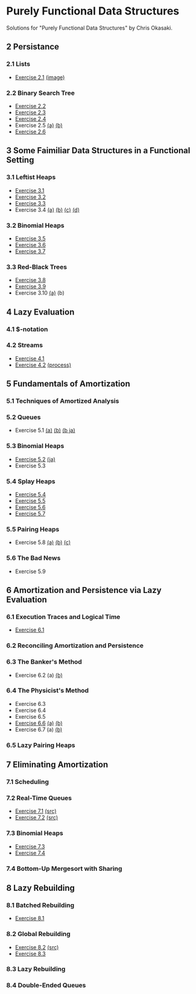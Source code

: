 # Purely Functional Data Structures

Solutions for "Purely Functional Data Structures" by Chris Okasaki.

## 2 Persistance

### 2.1 Lists

- [Exercise 2.1](https://github.com/rst76/pfds/blob/master/ch02/ex.2.1.hs) [(image)](https://github.com/rst76/pfds/raw/master/ch02/ex.2.1.png)

### 2.2 Binary Search Tree

- [Exercise 2.2](https://github.com/rst76/pfds/blob/master/ch02/ex.2.2.hs)
- [Exercise 2.3](https://github.com/rst76/pfds/blob/master/ch02/ex.2.3.hs)
- [Exercise 2.4](https://github.com/rst76/pfds/blob/master/ch02/ex.2.4.hs)
- Exercise 2.5 [(a)](https://github.com/rst76/pfds/blob/master/ch02/ex.2.5a.hs) [(b)](https://github.com/rst76/pfds/blob/master/ch02/ex.2.5b.hs)
- [Exercise 2.6](https://github.com/rst76/pfds/blob/master/ch02/ex.2.6.hs)

## 3 Some Faimiliar Data Structures in a Functional Setting

### 3.1 Leftist Heaps

- [Exercise 3.1](https://github.com/rst76/pfds/blob/master/ch03/ex.3.1.txt)
- [Exercise 3.2](https://github.com/rst76/pfds/blob/master/ch03/ex.3.2.hs)
- [Exercise 3.3](https://github.com/rst76/pfds/blob/master/ch03/ex.3.3.hs)
- Exercise 3.4 [(a)](https://htmlpreview.github.io/?https://github.com/rst76/pfds/blob/master/ch03/ex.3.4a.html) [(b)](https://github.com/rst76/pfds/blob/master/ch03/ex.3.4b.hs) [(c)](https://github.com/rst76/pfds/blob/master/ch03/ex.3.4c.hs) [(d)](https://htmlpreview.github.io/?https://github.com/rst76/pfds/blob/master/ch03/ex.3.4d.html)

### 3.2 Binomial Heaps

- [Exercise 3.5](https://github.com/rst76/pfds/blob/master/ch03/ex.3.5.txt)
- [Exercise 3.6](https://github.com/rst76/pfds/blob/master/ch03/ex.3.6.hs)
- [Exercise 3.7](https://github.com/rst76/pfds/blob/master/ch03/ex.3.7.hs)

### 3.3 Red-Black Trees

- [Exercise 3.8](https://github.com/rst76/pfds/blob/master/ch03/ex.3.8.hs)
- [Exercise 3.9](https://github.com/rst76/pfds/blob/master/ch03/ex.3.9.hs)
- Exercise 3.10 [(a)](https://github.com/rst76/pfds/blob/master/ch03/ex.3.10.hs) (b)

## 4 Lazy Evaluation

### 4.1 $-notation

### 4.2 Streams

- [Exercise 4.1](https://github.com/rst76/pfds/blob/master/ch04/ex.4.1.txt)
- [Exercise 4.2](https://github.com/rst76/pfds/blob/master/ch04/ex.4.2.hs) [(process)](https://github.com/rst76/pfds/blob/master/ch04/ex.4.2.txt)

## 5 Fundamentals of Amortization

### 5.1 Techniques of Amortized Analysis

### 5.2 Queues

- Exercise 5.1 [(a)](https://github.com/rst76/pfds/blob/master/ch05/ex.5.1a.hs) [(b)](https://htmlpreview.github.io/?https://github.com/rst76/pfds/blob/master/ch05/ex.5.1b.html) [(b ja)](https://htmlpreview.github.io/?https://github.com/rst76/pfds/blob/master/ch05/ex.5.1b_ja.html)

### 5.3 Binomial Heaps

- [Exercise 5.2](https://htmlpreview.github.io/?https://github.com/rst76/pfds/blob/master/ch05/ex.5.2.html) [(ja)](https://htmlpreview.github.io/?https://github.com/rst76/pfds/blob/master/ch05/ex.5.2_ja.html)
- Exercise 5.3

### 5.4 Splay Heaps

- [Exercise 5.4](https://github.com/rst76/pfds/blob/master/ch05/ex.5.4.hs)
- [Exercise 5.5](https://htmlpreview.github.io/?https://github.com/rst76/pfds/blob/master/ch05/ex.5.5.html)
- [Exercise 5.6](https://htmlpreview.github.io/?https://github.com/rst76/pfds/blob/master/ch05/ex.5.6.html)
- [Exercise 5.7](https://github.com/rst76/pfds/blob/master/ch05/ex.5.7.hs)

### 5.5 Pairing Heaps

- Exercise 5.8 [(a)](https://github.com/rst76/pfds/blob/master/ch05/ex.5.8a.hs) [(b)](https://github.com/rst76/pfds/blob/master/ch05/ex.5.8b.hs) [(c)](https://htmlpreview.github.io/?https://github.com/rst76/pfds/blob/master/ch05/ex.5.8c.html)

### 5.6 The Bad News

- Exercise 5.9

## 6 Amortization and Persistence via Lazy Evaluation

### 6.1 Execution Traces and Logical Time

- [Exercise 6.1](https://github.com/rst76/pfds/raw/master/ch06/ex.6.1.png)

### 6.2 Reconciling Amortization and Persistence

### 6.3 The Banker's Method

- Exercise 6.2 (a) [(b)](https://github.com/rst76/pfds/blob/master/ch06/ex.6.2b.hs)

### 6.4 The Physicist's Method

- Exercise 6.3
- Exercise 6.4
- Exercise 6.5
- [Exercise 6.6](https://htmlpreview.github.io/?https://github.com/rst76/pfds/blob/master/ch06/ex.6.6.html) [(a)](https://github.com/rst76/pfds/blob/master/ch06/ex.6.6a.fs) [(b)](https://github.com/rst76/pfds/blob/master/ch06/ex.6.6b.fs)
- Exercise 6.7 (a) [(b)](https://github.com/rst76/pfds/blob/master/ch06/ex.6.7b.hs)

### 6.5 Lazy Pairing Heaps

## 7 Eliminating Amortization

### 7.1 Scheduling

### 7.2 Real-Time Queues

- [Exercise 7.1](https://htmlpreview.github.io/?https://github.com/rst76/pfds/blob/master/ch07/ex.7.1.html) [(src)](https://github.com/rst76/pfds/blob/master/ch07/ex.7.1.fs)
- [Exercise 7.2](https://htmlpreview.github.io/?https://github.com/rst76/pfds/blob/master/ch07/ex.7.2.html) [(src)](https://github.com/rst76/pfds/blob/master/ch07/ex.7.2.fs)

### 7.3 Binomial Heaps

- [Exercise 7.3](https://htmlpreview.github.io/?https://github.com/rst76/pfds/blob/master/ch07/ex.7.3.html)
- [Exercise 7.4](https://github.com/rst76/pfds/blob/master/ch07/ex.7.4.fs)

### 7.4 Bottom-Up Mergesort with Sharing

## 8 Lazy Rebuilding

### 8.1 Batched Rebuilding

- [Exercise 8.1](https://github.com/rst76/pfds/blob/master/ch08/ex.8.1.hs)

### 8.2 Global Rebuilding

- [Exercise 8.2](https://htmlpreview.github.io/?https://github.com/rst76/pfds/blob/master/ch08/ex.8.2.html) [(src)](https://github.com/rst76/pfds/blob/master/ch08/ex.8.2.hs)
- [Exercise 8.3](https://github.com/rst76/pfds/blob/master/ch08/ex.8.3.hs)

### 8.3 Lazy Rebuilding

### 8.4 Double-Ended Queues
